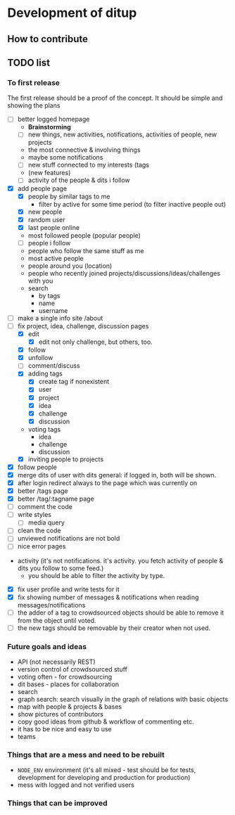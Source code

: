 # Development of ditup

## How to contribute

## TODO list

### To first release

The first release should be a proof of the concept. It should be simple and showing the plans

- [ ] better logged homepage
    - __Brainstorming__
    - [ ] new things, new activities, notifications, activities of people, new projects
    - the most connective & involving things
    - maybe some notifications
    - [ ] new stuff connected to my interests (tags
    - (new features)
    - [ ] activity of the people & dits i follow
- [x] add people page
    - [x] people by similar tags to me
        - filter by active for some time period (to filter inactive people out)
    - [x] new people
    - [x] random user
    - [x] last people online
    - most followed people (popular people)
    - [ ] people i follow
    - people who follow the same stuff as me
    - most active people
    - people around you (location)
    - people who recently joined projects/discussions/ideas/challenges with you
    - search
        - by tags
        - name
        - username
- [ ] make a single info site /about
- [ ] fix project, idea, challenge, discussion pages
    - [x] edit
        - [x] edit not only challenge, but others, too.
    - [x] follow
    - [x] unfollow
    - [ ] comment/discuss
    - [x] adding tags
        - [x] create tag if nonexistent
        - [x] user
        - [x] project
        - [x] idea
        - [x] challenge
        - [x] discussion
    - voting tags
        - idea
        - challenge
        - discussion
    - [x] inviting people to projects
- [x] follow people
- [x] merge dits of user with dits general: if logged in, both will be shown.
- [x] after login redirect always to the page which was currently on
- [x] better /tags page
- [x] better /tag/:tagname page
- [ ] comment the code
- [ ] write styles
    - [ ] media query
- [ ] clean the code
- [ ] unviewed notifications are not bold
- [ ] nice error pages
- activity (it's not notifications. it's activity. you fetch activity of people & dits you follow to some feed.)
    - you should be able to filter the activity by type.
- [x] fix user profile and write tests for it
- [x] fix showing number of messages & notifications when reading messages/notifications
- [ ] the adder of a tag to crowdsourced objects should be able to remove it from the object until voted.
- [ ] the new tags should be removable by their creator when not used.

### Future goals and ideas

- API (not necessarily REST)
- version control of crowdsourced stuff
- voting often - for crowdsourcing
- dit bases - places for collaboration
- search
- graph search: search visually in the graph of relations with basic objects
- map with people & projects & bases
- show pictures of contributors
- copy good ideas from github & workflow of commenting etc.
- it has to be nice and easy to use
- teams

### Things that are a mess and need to be rebuilt

- `NODE_ENV` environment (it's all mixed - test should be for tests, development for developing and production for production)
- mess with logged and not verified users

### Things that can be improved
